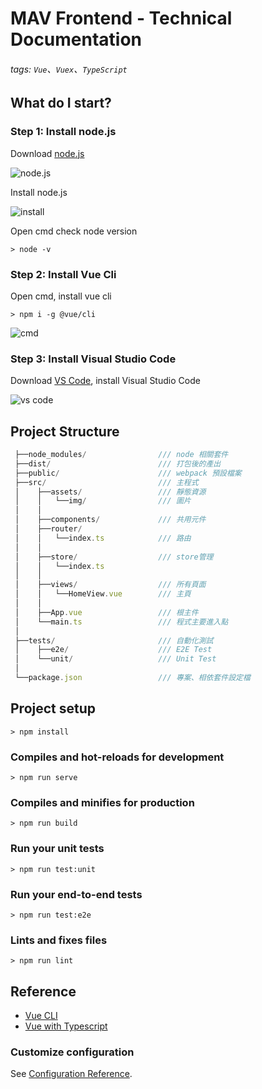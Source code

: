 # MAV Frontend - Technical Documentation

###### tags: `Vue`、`Vuex`、`TypeScript`

## What do I start?

### Step 1: Install node.js

Download [node.js](https://nodejs.org/zh-tw/download/)

![node.js](https://www.hyyat.com/zasogooh/2021/08/Nodejs.jpg)

Install node.js

![install](http://www.w3big.com/nodejs/install-node-msi-version-on-windows-step2.png)

Open cmd check node version

```
> node -v
```

### Step 2: Install Vue Cli

Open cmd, install vue cli

```
> npm i -g @vue/cli
```

![cmd](https://www.howtogeek.com/wp-content/uploads/2017/06/W10-Command-Prompt.png?height=200p&trim=2,2,2,2)

### Step 3: Install Visual Studio Code

Download [VS Code](https://code.visualstudio.com/download), install Visual Studio Code

![vs code](https://code.visualstudio.com/opengraphimg/opengraph-home.png)


## Project Structure

``` javascript
 ├──node_modules/                /// node 相關套件
 ├──dist/                        /// 打包後的產出
 ├──public/                      /// webpack 預設檔案
 ├──src/                         /// 主程式
 │    ├──assets/                 /// 靜態資源
 │    │   └──img/                /// 圖片
 │    │
 │    ├──components/             /// 共用元件
 │    ├──router/
 │    │   └──index.ts            /// 路由
 │    │
 │    ├──store/                  /// store管理
 │    │   └──index.ts
 │    │
 │    ├──views/                  /// 所有頁面
 │    │   └──HomeView.vue        /// 主頁
 │    │
 │    ├──App.vue                 /// 根主件
 │    └──main.ts                 /// 程式主要進入點
 │   
 ├──tests/                       /// 自動化測試
 │    ├──e2e/                    /// E2E Test
 │    └──unit/                   /// Unit Test
 │   
 └──package.json                 /// 專案、相依套件設定檔
```


## Project setup
```
> npm install
```

### Compiles and hot-reloads for development
```
> npm run serve
```

### Compiles and minifies for production
```
> npm run build
```

### Run your unit tests
```
> npm run test:unit
```

### Run your end-to-end tests
```
> npm run test:e2e
```

### Lints and fixes files
```
> npm run lint
```


## Reference

- [Vue CLI](https://cli.vuejs.org/)
- [Vue with Typescript](https://vuejs.org/guide/typescript/overview.html)

### Customize configuration
See [Configuration Reference](https://cli.vuejs.org/config/).


